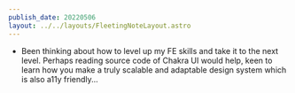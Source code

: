 ```yaml
---
publish_date: 20220506    
layout: ../../layouts/FleetingNoteLayout.astro
---
```

- Been thinking about how to level up my FE skills and take it to the next level. Perhaps reading source code of Chakra UI would help, keen to learn how you make a truly scalable and adaptable design system which is also a11y friendly...